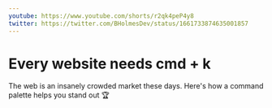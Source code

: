 ```yaml
---
youtube: https://www.youtube.com/shorts/r2qk4peP4y8
twitter: https://twitter.com/BHolmesDev/status/1661733874635001857
---
```


# Every website needs cmd + k

The web is an insanely crowded market these days. Here's how a command palette helps you stand out 🏆
